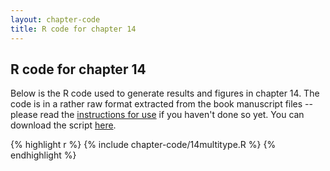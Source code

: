 ```yaml
---
layout: chapter-code
title: R code for chapter 14
---
```


## R code for chapter 14
Below is the R code used to generate results and figures in chapter 14.
The code is in a rather raw format extracted from the book manuscript files -- please read the [instructions for use](../chapter-code.html) if you haven't done so yet.
You can download the script <a href='https://raw.githubusercontent.com/spatstat/book/gh-pages/_includes/chapter-code/14multitype.R' target=_blank>here</a>.

{% highlight r %}
{% include chapter-code/14multitype.R %}
{% endhighlight %}
